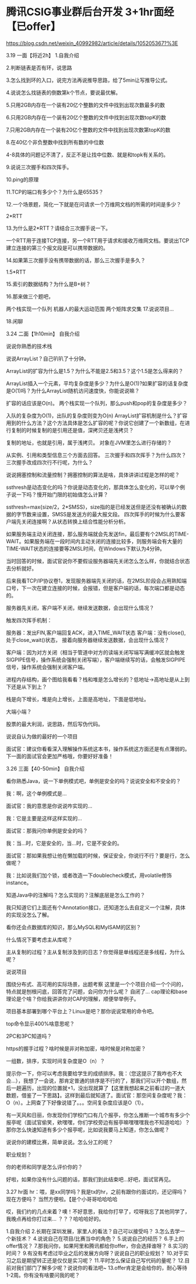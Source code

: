 # 腾讯CSIG事业群后台开发 3+1hr面经【已offer】

https://blog.csdn.net/weixin_40992982/article/details/105205367?%3E

3.19 一面【将近2h】
1.自我介绍

2.判断链表是否有环，说思路

3.怎么找到环的入口，说完方法再说推导思路，给了5min让写推导公式。

4.说说怎么找链表的倒数第k个节点，要说最优解。

5.只用2GB内存在一个装有20亿个整数的文件中找到出现次数最多的数

6.只用2GB内存在一个装有20亿个整数的文件中找到出现次数topK的数

7.只用2GB内存在一个装有20亿个整数的文件中找到出现次数第topK的数

8.在40亿个非负整数中找到所有数的中位数

4-8具体的问题记不清了，反正不是让找中位数、就是和topk有关系的。

9.说说三次握手和四次挥手。

10.ping的原理

11.TCP的端口有多少个？为什么是65535？

12.一个场景题，简化一下就是在问请求一个万维网文档的所需的时间是多少？

2*RTT

13.为什么是2*RTT？请结合三次握手说一下。

一个RTT用于连接TCP连接，另一个RTT用于请求和接收万维网文档。要说出TCP建立连接的第三个报文段是可以携带数据的。

14.如果第三次握手没有携带数据的话，那么三次握手是多久？

1.5*RTT

15.索引的数据结构？为什么是B+树？

16.那来做三个题吧，

两个栈实现一个队列
机器人的最大运动范围
两个矩阵求交集
17.说说项目…

18.闲聊

3.24 二面【1h10min】
自我介绍

说说你熟悉的技术栈

说说ArrayList？自己叭叭了十分钟。

ArrayList的扩容为什么是1.5？为什么不能是2.5和3.5？这个1.5是怎么得来的？

ArrayList插入一个元素，平均复杂度是多少？为什么是O(1)?如果扩容的话复杂度是O(1)吗？为什么ArrayList随机访问速度快，你能说说嘛？

扩容的话应该是O(n)。
两个栈实现一个队列，那么push和pop的复杂度是多少？

入队的复杂度为O(1)，出队的复杂度则变为O(n)
ArrayList扩容机制是什么？扩容用到的什么方法？这个方法具体是怎么扩容的呢？你说它创建了一个新数组，在进行复制的时候复制的是引用还是值，深拷贝还是浅拷贝？

复制的地址，也就是引用，属于浅拷贝。
对象在JVM里怎么进行存储的？

从实例、引用和类型信息三个方面去回答。
三次握手和四次挥手？为什么四次？三次握手改成四次行不行呢，为什么？

说说拥塞控制和流量控制？拥塞控制的算法是啥，具体讲讲过程是怎样的呢？

ssthresh是动态变化的吗？你说是动态变化的，那具体怎么变化的，可以举个例子说一下吗？慢开始门限的初始值怎么计算？

ssthresh=max{size/2，2*SMSS}，size指的是已经发送但是还没有被确认的数据的字节数来设置，SMSS是发送方的最大报文段。
四次挥手的时候为什么要客户端先关闭连接啊？从状态转换上结合性能分析分析。

如果服务端主动关闭连接，那么服务端就会先发送fin，最后要有个2MSL的TIME-WAIT。如果服务端在一段时间内主动关闭的连接比较多，则服务端会有大量的TIME-WAIT状态的连接要等2MSL时间，在Windows下默认为4分钟。

当时回答的时候，面试官说你不要假设服务器端先关闭怎么怎么样，你就结合状态去分析就好。

后来我看TCP/IP协议卷1，发现服务器端先关闭的话，在2MSL阶段会占用熟知端口号，下一次在建立连接的时候，会报错，但是客户端的话，每次端口都是动态的。

服务器先关闭，客户端不关闭，继续发送数据，会出现什么情况？

触发四次挥手机制：

服务器：发出FIN,客户端回复ACK，进入TIME_WAIT状态
客户端：没有close(),处于close_wait()状态，
接着向服务器继续发送数据，会出现什么情况？

客户端：因为对方关闭（相当于管道中对方的读端关闭写端写满缓冲区就会触发SIGPIPE信号，操作系统会强制关闭写端），客户端继续写的话，会触发SIGPIPE信号，操作系统会强制关闭客户端。

进程内存结构，画个图给我看看？栈和堆是怎么增长的？低地址->高地址是从上到下还是从下到上？

栈是向下增长，堆是向上增长，上面是高地址，下面是低地址。 

大端小端？

股票的最大利润，说思路，然后写伪代码。

说说自认为做的最好的一个项目

面试官：建议你看看深入理解操作系统这本书，操作系统这方面还是有点薄弱的。下一面的面试官会更加严格哦，你要好好准备！

3.26 三面【40-50min】
自我介绍

看你熟悉Java，说一下单例模式吧，单例是安全的吗？说说安全和不安全的？

我：啊，这个单例模式是…

面试官：我的意思是你说说咋实现的…

我：它是主要是这样这样实现的…

面试官：那我问你单例是安全的吗？

我：当…时，它是安全的，当…时，它是不安全的。

面试官：那如果我想让他在懒加载的时候，保证安全，你说行不行？要是行，怎么做呢？

我：比如说我们加个锁，或者改造一下doublecheck模式，用volatile修饰instance。

知道Java中的注解吗？怎么实现的？注解底层是怎么工作的？

我只知道它们上面还有个Annotation接口，还知道怎么去自定义一个注解，具体的实现没怎么了解。

看你还会点数据库的知识，那么MySQL和MyISAM的区别？

什么情况下要考虑主从库呢？

主从复制的过程？主从复制涉及到的日志？你觉得是单线程还是多线程，为什么呢？

说说项目

围绕分布式、高可用的实际场景，出题考察
这里是一个个项目介绍一个个问的，特点就是刨根问底，回答完了问题，会问你为什么呢？
自闭了…
cap理论和base理论是个啥？你给我讲讲你对CAP的理解，顺便举举例子。

项目基本部署到哪个平台上？Linux是吧？那你说说常用的命令吧。

top命令显示400%啥意思呢？

2PC和3PC知道吗？

https的握手过程？啥时候是非对称加密，啥时候是对称加密？

一组数，排序，实现时间复杂度是O（n）？

提示你一下，你可以考虑我要给学生的成绩排序。我：（您这提示了我咋也不大会…），我想了一会说，那肯定普通的排序是不行的了，那我们可以开个数组，然后一趟遍历，出现的位置就+1，没出现就算了【这里我想起来之前看过的一道大数题，借鉴了一下思路】。这样到最后就知道了。面试官：那空间复杂度呢？我：O（n）。上网查了下好像说错了。。。空间复杂度应该是O（1）。

有一天风和日丽，你发现你们学校门口有几个报亭，你怎么推断一个城市有多少个报亭呢（面试官偷笑，欸嘿嘿，你们学校旁边有报亭嘛嘿嘿嘿我也不知道哈哈）？那你怎么快速知道有多少个报亭呢，比如说我要马上知道，你怎么做呢？

说说你的建模比赛，简单说说。怎么分工的呢？

职业规划？

你的老师和同学是怎么评价你的？

好啦，如果你没有什么问题的话，那我们到此结束吧…好吧，面试官再见。

3.27 hr面
hr：喂，是xx同学吗？我是tx的hr，之前有跟你约面试的，还记得吗？现在方便吗？
当然方便啦。【是个小哥哥哈哈哈哈

哎，我们约的几点来着？噢！不好意思，我给你打早了，哎呀我忘了其他同学了，我晚点再给你打过来…
？？？哈哈哈好的。

1.自我介绍
2.长期在深圳发展，家里人的看法？自己可以接受吗？
3.怎么去学一个新技术？
4.说说自己在项目/比赛当中的角色？
5.说说自己的经历？
6.手上的offer情况？
7.那我问你，如果阿里和腾讯都给你offer，你会选择谁呀？
8.实习的时间？
9.有没有考虑过毕业之后的发展方向呀？说说自己的职业规划？
10.对于实习之后是期望转正还是仅仅是实习呢？
11.平时怎么保证自己写代码的量呢？
12.目前对我们部门了解多少呢？说说你的看法吧~
13.offer肯定是会给你的，耐心等待1-2周。你有没有啥要问我的呢？